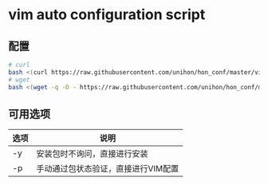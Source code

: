 # vim auto configuration script

## 配置

``` bash
# curl
bash <(curl https://raw.githubusercontent.com/unihon/hon_conf/master/vim/auto_vim.sh)
# wget
bash <(wget -q -O - https://raw.githubusercontent.com/unihon/hon_conf/master/vim/auto_vim.sh)
```

## 可用选项

| 选项 | 说明 |
| - | - |
| -y | 安装包时不询问，直接进行安装 |
| -p | 手动通过包状态验证，直接进行VIM配置 |
